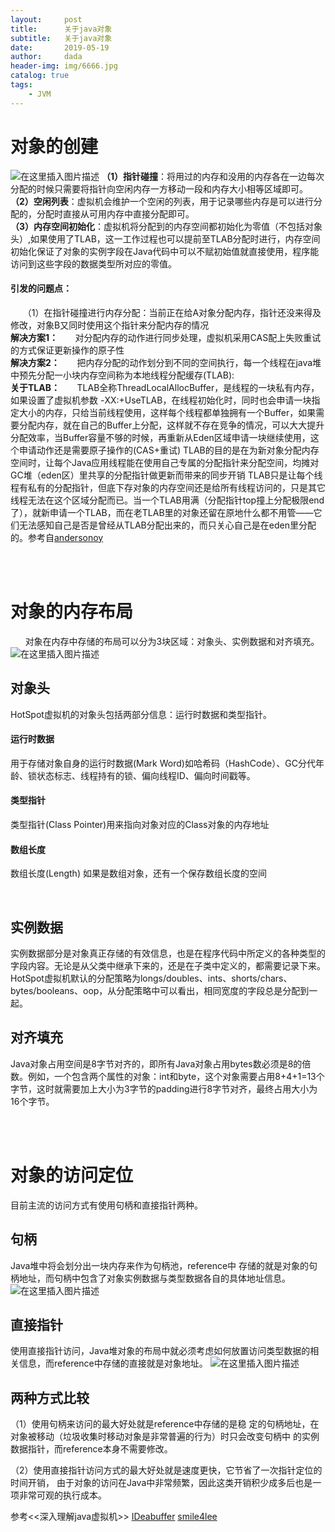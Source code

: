 ```yaml
---
layout:     post
title:      关于java对象
subtitle:   关于java对象
date:       2019-05-19
author:     dada
header-img: img/6666.jpg
catalog: true
tags:
    - JVM
---
```


# 对象的创建
![在这里插入图片描述](http://m.qpic.cn/psb?/V14NYVMD0KGmEo/gSQ.f8iEK.eJngMKT.yT5ExSG3Ivvyq54U3BWs7rJvY!/b/dEABAAAAAAAA&bo=eAJ3AgAAAAADFz0!&rf=viewer_4)
**（1）指针碰撞**：将用过的内存和没用的内存各在一边每次分配的时候只需要将指针向空闲内存一方移动一段和内存大小相等区域即可。
<br/>
**（2）空闲列表**：虚拟机会维护一个空闲的列表，用于记录哪些内存是可以进行分配的，分配时直接从可用内存中直接分配即可。
<br/>
**（3）内存空间初始化**：虚拟机将分配到的内存空间都初始化为零值（不包括对象头）,如果使用了TLAB，这一工作过程也可以提前至TLAB分配时进行，内存空间初始化保证了对象的实例字段在Java代码中可以不赋初始值就直接使用，程序能访问到这些字段的数据类型所对应的零值。


#### 引发的问题点：
&nbsp;&nbsp;&nbsp;&nbsp;&nbsp;（1）在指针碰撞进行内存分配：当前正在给A对象分配内存，指针还没来得及修改，对象B又同时使用这个指针来分配内存的情况
<br/>
**解决方案1：**
&nbsp;&nbsp;&nbsp;&nbsp;&nbsp;&nbsp;对分配内存的动作进行同步处理，虚拟机采用CAS配上失败重试的方式保证更新操作的原子性
<br/>
**解决方案2：**
&nbsp;&nbsp;&nbsp;&nbsp;&nbsp;&nbsp;把内存分配的动作划分到不同的空间执行，每一个线程在java堆中预先分配一小块内存空间称为本地线程分配缓存(TLAB):
<br/>
**关于TLAB：**
&nbsp;&nbsp;&nbsp;&nbsp;&nbsp;&nbsp;TLAB全称ThreadLocalAllocBuffer，是线程的一块私有内存，如果设置了虚拟机参数 -XX:+UseTLAB，在线程初始化时，同时也会申请一块指定大小的内存，只给当前线程使用，这样每个线程都单独拥有一个Buffer，如果需要分配内存，就在自己的Buffer上分配，这样就不存在竞争的情况，可以大大提升分配效率，当Buffer容量不够的时候，再重新从Eden区域申请一块继续使用，这个申请动作还是需要原子操作的(CAS+重试)
TLAB的目的是在为新对象分配内存空间时，让每个Java应用线程能在使用自己专属的分配指针来分配空间，均摊对GC堆（eden区）里共享的分配指针做更新而带来的同步开销
TLAB只是让每个线程有私有的分配指针，但底下存对象的内存空间还是给所有线程访问的，只是其它线程无法在这个区域分配而已。当一个TLAB用满（分配指针top撞上分配极限end了），就新申请一个TLAB，而在老TLAB里的对象还留在原地什么都不用管——它们无法感知自己是否是曾经从TLAB分配出来的，而只关心自己是在eden里分配的。参考自[andersonoy](https://www.jianshu.com/p/d34c94fbe839)

<br/>
<br/>

# 对象的内存布局
&nbsp;&nbsp;&nbsp;&nbsp;&nbsp;&nbsp;对象在内存中存储的布局可以分为3块区域：对象头、实例数据和对齐填充。
![在这里插入图片描述](http://m.qpic.cn/psb?/V14NYVMD0KGmEo/A*9eHxRmhf33hhjOXMNq41vXfFW5C8Uwsjo8AilM8p4!/b/dL4AAAAAAAAA&bo=HgbqAwAAAAADF8M!&rf=viewer_4)
## 对象头
HotSpot虚拟机的对象头包括两部分信息：运行时数据和类型指针。

#### 运行时数据
用于存储对象自身的运行时数据(Mark Word)如哈希码（HashCode）、GC分代年龄、锁状态标志、线程持有的锁、偏向线程ID、偏向时间戳等。

#### 类型指针
类型指针(Class Pointer)用来指向对象对应的Class对象的内存地址

#### 数组长度
数组长度(Length) 如果是数组对象，还有一个保存数组长度的空间

<br/>


##  实例数据
实例数据部分是对象真正存储的有效信息，也是在程序代码中所定义的各种类型的字段内容。无论是从父类中继承下来的，还是在子类中定义的，都需要记录下来。HotSpot虚拟机默认的分配策略为longs/doubles、ints、shorts/chars、bytes/booleans、oop，从分配策略中可以看出，相同宽度的字段总是分配到一起。
<br/>

##  对齐填充
Java对象占用空间是8字节对齐的，即所有Java对象占用bytes数必须是8的倍数。例如，一个包含两个属性的对象：int和byte，这个对象需要占用8+4+1=13个字节，这时就需要加上大小为3字节的padding进行8字节对齐，最终占用大小为16个字节。

<br/>
<br>

# 对象的访问定位
目前主流的访问方式有使用句柄和直接指针两种。

## 句柄
Java堆中将会划分出一块内存来作为句柄池，reference中 存储的就是对象的句柄地址，而句柄中包含了对象实例数据与类型数据各自的具体地址信息。
![在这里插入图片描述](http://m.qpic.cn/psb?/V14NYVMD0KGmEo/PtPuB.s5NetyiISNPsCRFPxETSWdv9pIt7EhO.aB2Hc!/b/dDYBAAAAAAAA&bo=qAJQAQAAAAARF9s!&rf=viewer_4)
## 直接指针
使用直接指针访问，Java堆对象的布局中就必须考虑如何放置访问类型数据的相关信息，而reference中存储的直接就是对象地址。
![在这里插入图片描述](http://m.qpic.cn/psb?/V14NYVMD0KGmEo/ug4K2JPBFQd4ojWHlqz1j9IyucOC3cHYEUdgYXdjQps!/b/dLgAAAAAAAAA&bo=qAJQAQAAAAARF9s!&rf=viewer_4)
## 两种方式比较
（1）使用句柄来访问的最大好处就是reference中存储的是稳 定的句柄地址，在对象被移动（垃圾收集时移动对象是非常普遍的行为）时只会改变句柄中 的实例数据指针，而reference本身不需要修改。 

（2）使用直接指针访问方式的最大好处就是速度更快，它节省了一次指针定位的时间开销， 由于对象的访问在Java中非常频繁，因此这类开销积少成多后也是一项非常可观的执行成本。

参考<<深入理解java虚拟机>>
 [IDeabuffer](https://www.jianshu.com/p/91e398d5d17c)
 [ smile4lee](https://blog.csdn.net/u011080472/article/details/51321769)
